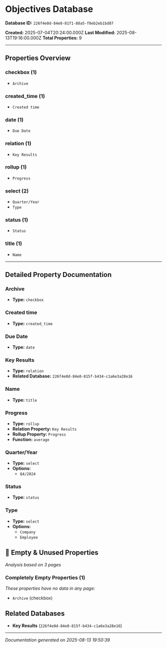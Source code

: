 # Objectives Database

**Database ID:** `226f4e0d-84e0-81f1-88a5-f0eb2eb1bd87`

**Created:** 2025-07-04T20:24:00.000Z
**Last Modified:** 2025-08-13T19:16:00.000Z
**Total Properties:** 9

---

## Properties Overview

### checkbox (1)
- `Archive`

### created_time (1)
- `Created time`

### date (1)
- `Due Date`

### relation (1)
- `Key Results`

### rollup (1)
- `Progress`

### select (2)
- `Quarter/Year`
- `Type`

### status (1)
- `Status`

### title (1)
- `Name`

---

## Detailed Property Documentation

### Archive
- **Type:** `checkbox`

### Created time
- **Type:** `created_time`

### Due Date
- **Type:** `date`

### Key Results
- **Type:** `relation`
- **Related Database:** `226f4e0d-84e0-815f-b434-c1a6e3a28e16`

### Name
- **Type:** `title`

### Progress
- **Type:** `rollup`
- **Relation Property:** `Key Results`
- **Rollup Property:** `Progress`
- **Function:** `average`

### Quarter/Year
- **Type:** `select`
- **Options:**
  - `Q4/2024`

### Status
- **Type:** `status`

### Type
- **Type:** `select`
- **Options:**
  - `Company`
  - `Employee`

## 🚫 Empty & Unused Properties

*Analysis based on 3 pages*

### Completely Empty Properties (1)
*These properties have no data in any page:*

- `Archive` (checkbox)

## Related Databases

- **Key Results** (`226f4e0d-84e0-815f-b434-c1a6e3a28e16`)

---

*Documentation generated on 2025-08-13 19:50:39*
